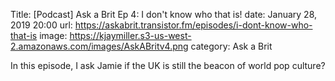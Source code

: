 Title: [Podcast] Ask a Brit Ep 4: I don't know who that is!
date: January 28, 2019 20:00
url: https://askabrit.transistor.fm/episodes/i-dont-know-who-that-is
image: https://kjaymiller.s3-us-west-2.amazonaws.com/images/AskABritv4.png
category: Ask a Brit

In this episode, I ask Jamie if the UK is still the beacon of world pop culture?
